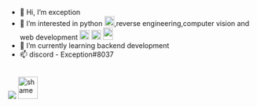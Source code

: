- 👋 Hi, I’m exception
- 👀 I’m interested in python <img src = "https://upload.wikimedia.org/wikipedia/commons/thumb/c/c3/Python-logo-notext.svg/1200px-Python-logo-notext.svg.png" size = 20 height = 20>,reverse engineering,computer vision and web development <img src = "https://cdn-icons-png.flaticon.com/512/732/732212.png" width = 20 height = 20 title = "html"> <img src = "https://upload.wikimedia.org/wikipedia/commons/thumb/9/99/Unofficial_JavaScript_logo_2.svg/2048px-Unofficial_JavaScript_logo_2.svg.png" height = 20 width = 20 title = "js"> <img src = "https://upload.wikimedia.org/wikipedia/commons/thumb/d/d5/CSS3_logo_and_wordmark.svg/1200px-CSS3_logo_and_wordmark.svg.png" height = 25 width = 20 title = "css">
- 🌱 I’m currently learning backend development
- 📫 discord - Exception#8037
<br>
<img src = "https://discord.c99.nl/widget/theme-1/944436371555242054.png">
<img src = "https://cdn.discordapp.com/emojis/980742479546572850.webp?size=96&quality=lossless" height = 45 width = 40 title = "shame">
<!---
xw8-568/xw8-568 is a ✨ special ✨ repository because its `README.md` (this file) appears on your GitHub profile.
You can click the Preview link to take a look at your changes.
--->
